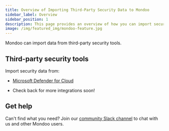 ```yaml
---
title: Overview of Importing Third-Party Security Data to Mondoo
sidebar_label: Overview
sidebar_position: 1
description: This page provides an overview of how you can import security data from third-party tools into Mondoo.
image: /img/featured_img/mondoo-feature.jpg
---
```


Mondoo can import data from third-party security tools.

## Third-party security tools

Import security data from:

- [Microsoft Defender for Cloud](/platform/infra/imports/defender/)

- Check back for more integrations soon!

## Get help

Can't find what you need? Join our <a href="https://mondoo.link/slack">community Slack channel</a> to chat with us and other Mondoo users.
